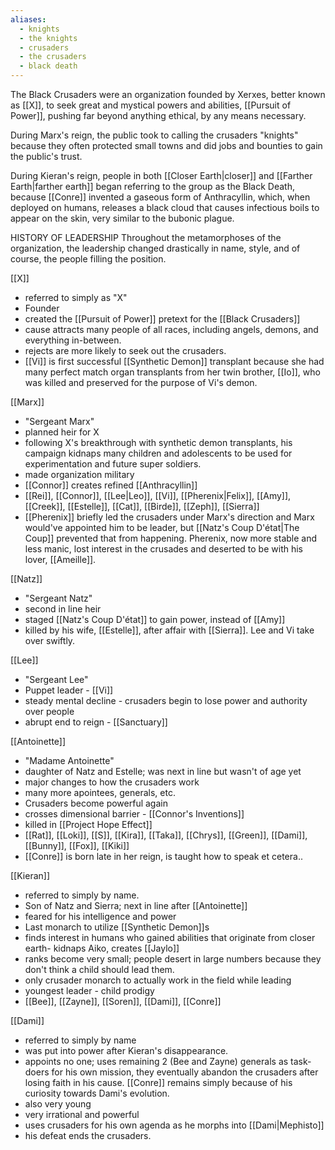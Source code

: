 ```yaml
---
aliases:
  - knights
  - the knights
  - crusaders
  - the crusaders
  - black death
---
```

The Black Crusaders were an organization founded by Xerxes, better known as 
[[X]], to seek great and mystical powers and abilities, [[Pursuit of Power]], pushing far beyond anything ethical, by any means necessary. 

During Marx's reign, the public took to calling the crusaders "knights" because they often protected small towns and did jobs and bounties to gain the public's trust.

During Kieran's reign, people in both [[Closer Earth|closer]] and [[Farther Earth|farther earth]] began referring to the group as the Black Death, because [[Conre]] invented a gaseous form of Anthracyllin, which, when deployed on humans, releases a black cloud that causes infectious boils to appear on the skin, very similar to the bubonic plague.

HISTORY OF LEADERSHIP
Throughout the metamorphoses of the organization, the leadership changed drastically in name, style, and of course, the people filling the position.

[[X]] 

- referred to simply as "X"
- Founder 
- created the [[Pursuit of Power]] pretext for the [[Black Crusaders]]	
- cause attracts many people of all races, including angels, demons, and everything in-between.
- rejects are more likely to seek out the crusaders.
- [[Vi]] is first successful [[Synthetic Demon]] transplant because she had many perfect match organ transplants from her twin brother, [[Io]], who was killed and preserved for the purpose of Vi's demon.

[[Marx]]  

- "Sergeant Marx"
- planned heir for X 
- following X's breakthrough with synthetic demon transplants, his campaign kidnaps many children and adolescents to be used for experimentation and future super soldiers.
- made organization military
- [[Connor]] creates refined [[Anthracyllin]]
- [[Rei]], [[Connor]], [[Lee|Leo]], [[Vi]], [[Pherenix|Felix]], [[Amy]], [[Creek]], [[Estelle]], [[Cat]], [[Birde]], [[Zeph]], [[Sierra]] 
- [[Pherenix]] briefly led the crusaders under Marx's direction and Marx would've appointed him to be leader, but [[Natz's Coup D'état|The Coup]] prevented that from happening. Pherenix, now more stable and less manic, lost interest in the crusades and deserted to be with his lover, [[Ameille]].
			
[[Natz]] 
	
- "Sergeant Natz"
- second in line heir 
- staged [[Natz's Coup D'état]] to gain power, instead of [[Amy]]
- killed by his wife, [[Estelle]], after affair with [[Sierra]]. Lee and Vi take over swiftly.

[[Lee]]

- "Sergeant Lee"
- Puppet leader - [[Vi]]
- steady mental decline - crusaders begin to lose power and authority over people
- abrupt end to reign - [[Sanctuary]]

[[Antoinette]]

- "Madame Antoinette"
- daughter of Natz and Estelle; was next in line but wasn't of age yet
- major changes to how the crusaders work
- many more apointees, generals, etc.
- Crusaders become powerful again
- crosses dimensional barrier - [[Connor's Inventions]]
- killed in [[Project Hope Effect]]
- [[Rat]], [[Loki]], [[S]], [[Kira]], [[Taka]], [[Chrys]], [[Green]], [[Dami]], [[Bunny]], [[Fox]], [[Kiki]]
- [[Conre]] is born late in her reign, is taught how to speak et cetera..

[[Kieran]] 

- referred to simply by name.
- Son of Natz and Sierra; next in line after [[Antoinette]]
- feared for his intelligence and power
- Last monarch to utilize [[Synthetic Demon]]s
- finds interest in humans who gained abilities that originate from closer earth- kidnaps Aiko, creates [[Jaylo]]
- ranks become very small; people desert in large numbers because they don't think a child should lead them.
- only crusader monarch to actually work in the field while leading
- youngest leader - child prodigy
- [[Bee]], [[Zayne]], [[Soren]], [[Dami]], [[Conre]]

[[Dami]]

- referred to simply by name
- was put into power after Kieran's disappearance. 
- appoints no one; uses remaining 2 (Bee and Zayne) generals as task-doers for his own mission, they eventually abandon the crusaders after losing faith in his cause. [[Conre]] remains simply because of his curiosity towards Dami's evolution.
- also very young
- very irrational and powerful
- uses crusaders for his own agenda as he morphs into [[Dami|Mephisto]] 
- his defeat ends the crusaders.